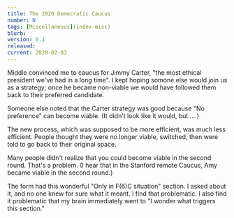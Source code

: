 ```yaml
---
title: The 2020 Democratic Caucus
number: N
tags: [Miscellaneous](index-misc)
blurb: 
version: 0.1
released: 
current: 2020-02-03
---
```

Middle convinced me to caucus for Jimmy Carter, "the most ethical president
we've had in a long time".  I kept hoping somone else would join us as a
strategy; once he became non-viable we would have followed them back to their
preferred candidate.

Someone else noted that the Carter strategy was good because "No preference"
can become viable. (It didn't look like it would, but ....)

The new process, which was supposed to be more efficient, was much less
efficient.  People thought they were no longer viable, switched, then
were told to go back to their original space.

Many people didn't realize that you could become viable in the second
round.  That's a problem.  (I hear that in the Stanford remote Caucus, 
Amy became viable in the second round.)

The form had this wonderful "Only in F(6)C situation" section.  I asked
about it, and no one knew for sure what it meant.  I find that problematic.
I also find it problematic that my brain immediately went to "I wonder
what triggers this section."


